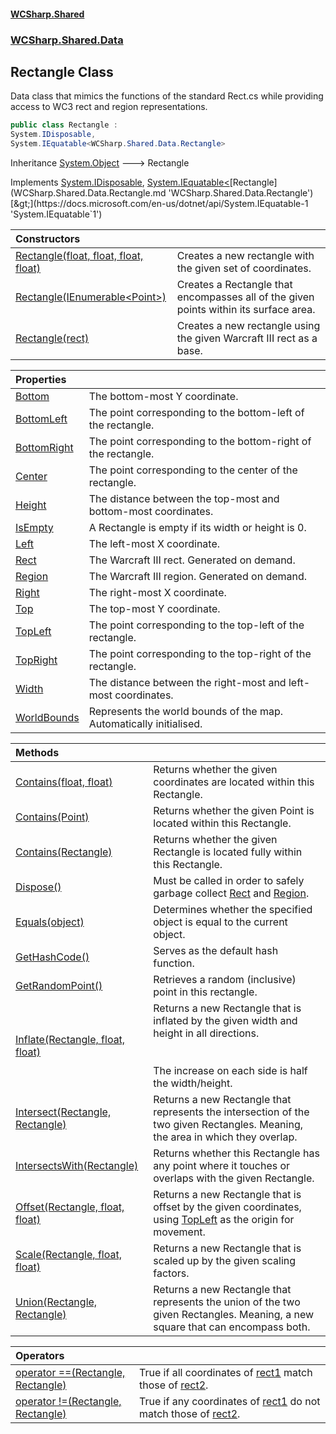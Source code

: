 #### [WCSharp.Shared](README.md 'README')
### [WCSharp.Shared.Data](WCSharp.Shared.Data.md 'WCSharp.Shared.Data')

## Rectangle Class

Data class that mimics the functions of the standard Rect.cs while providing access to WC3 rect and region representations.

```csharp
public class Rectangle :
System.IDisposable,
System.IEquatable<WCSharp.Shared.Data.Rectangle>
```

Inheritance [System.Object](https://docs.microsoft.com/en-us/dotnet/api/System.Object 'System.Object') &#129106; Rectangle

Implements [System.IDisposable](https://docs.microsoft.com/en-us/dotnet/api/System.IDisposable 'System.IDisposable'), [System.IEquatable&lt;](https://docs.microsoft.com/en-us/dotnet/api/System.IEquatable-1 'System.IEquatable`1')[Rectangle](WCSharp.Shared.Data.Rectangle.md 'WCSharp.Shared.Data.Rectangle')[&gt;](https://docs.microsoft.com/en-us/dotnet/api/System.IEquatable-1 'System.IEquatable`1')

| Constructors | |
| :--- | :--- |
| [Rectangle(float, float, float, float)](WCSharp.Shared.Data.Rectangle.Rectangle(float,float,float,float).md 'WCSharp.Shared.Data.Rectangle.Rectangle(float, float, float, float)') | Creates a new rectangle with the given set of coordinates. |
| [Rectangle(IEnumerable&lt;Point&gt;)](WCSharp.Shared.Data.Rectangle.Rectangle(System.Collections.Generic.IEnumerable_WCSharp.Shared.Data.Point_).md 'WCSharp.Shared.Data.Rectangle.Rectangle(System.Collections.Generic.IEnumerable<WCSharp.Shared.Data.Point>)') | Creates a Rectangle that encompasses all of the given points within its surface area. |
| [Rectangle(rect)](WCSharp.Shared.Data.Rectangle.Rectangle(War3Api.Common.rect).md 'WCSharp.Shared.Data.Rectangle.Rectangle(War3Api.Common.rect)') | Creates a new rectangle using the given Warcraft III rect as a base. |

| Properties | |
| :--- | :--- |
| [Bottom](WCSharp.Shared.Data.Rectangle.Bottom.md 'WCSharp.Shared.Data.Rectangle.Bottom') | The bottom-most Y coordinate. |
| [BottomLeft](WCSharp.Shared.Data.Rectangle.BottomLeft.md 'WCSharp.Shared.Data.Rectangle.BottomLeft') | The point corresponding to the bottom-left of the rectangle. |
| [BottomRight](WCSharp.Shared.Data.Rectangle.BottomRight.md 'WCSharp.Shared.Data.Rectangle.BottomRight') | The point corresponding to the bottom-right of the rectangle. |
| [Center](WCSharp.Shared.Data.Rectangle.Center.md 'WCSharp.Shared.Data.Rectangle.Center') | The point corresponding to the center of the rectangle. |
| [Height](WCSharp.Shared.Data.Rectangle.Height.md 'WCSharp.Shared.Data.Rectangle.Height') | The distance between the top-most and bottom-most coordinates. |
| [IsEmpty](WCSharp.Shared.Data.Rectangle.IsEmpty.md 'WCSharp.Shared.Data.Rectangle.IsEmpty') | A Rectangle is empty if its width or height is 0. |
| [Left](WCSharp.Shared.Data.Rectangle.Left.md 'WCSharp.Shared.Data.Rectangle.Left') | The left-most X coordinate. |
| [Rect](WCSharp.Shared.Data.Rectangle.Rect.md 'WCSharp.Shared.Data.Rectangle.Rect') | The Warcraft III rect. Generated on demand. |
| [Region](WCSharp.Shared.Data.Rectangle.Region.md 'WCSharp.Shared.Data.Rectangle.Region') | The Warcraft III region. Generated on demand. |
| [Right](WCSharp.Shared.Data.Rectangle.Right.md 'WCSharp.Shared.Data.Rectangle.Right') | The right-most X coordinate. |
| [Top](WCSharp.Shared.Data.Rectangle.Top.md 'WCSharp.Shared.Data.Rectangle.Top') | The top-most Y coordinate. |
| [TopLeft](WCSharp.Shared.Data.Rectangle.TopLeft.md 'WCSharp.Shared.Data.Rectangle.TopLeft') | The point corresponding to the top-left of the rectangle. |
| [TopRight](WCSharp.Shared.Data.Rectangle.TopRight.md 'WCSharp.Shared.Data.Rectangle.TopRight') | The point corresponding to the top-right of the rectangle. |
| [Width](WCSharp.Shared.Data.Rectangle.Width.md 'WCSharp.Shared.Data.Rectangle.Width') | The distance between the right-most and left-most coordinates. |
| [WorldBounds](WCSharp.Shared.Data.Rectangle.WorldBounds.md 'WCSharp.Shared.Data.Rectangle.WorldBounds') | Represents the world bounds of the map. Automatically initialised. |

| Methods | |
| :--- | :--- |
| [Contains(float, float)](WCSharp.Shared.Data.Rectangle.Contains(float,float).md 'WCSharp.Shared.Data.Rectangle.Contains(float, float)') | Returns whether the given coordinates are located within this Rectangle. |
| [Contains(Point)](WCSharp.Shared.Data.Rectangle.Contains(WCSharp.Shared.Data.Point).md 'WCSharp.Shared.Data.Rectangle.Contains(WCSharp.Shared.Data.Point)') | Returns whether the given Point is located within this Rectangle. |
| [Contains(Rectangle)](WCSharp.Shared.Data.Rectangle.Contains(WCSharp.Shared.Data.Rectangle).md 'WCSharp.Shared.Data.Rectangle.Contains(WCSharp.Shared.Data.Rectangle)') | Returns whether the given Rectangle is located fully within this Rectangle. |
| [Dispose()](WCSharp.Shared.Data.Rectangle.Dispose().md 'WCSharp.Shared.Data.Rectangle.Dispose()') | Must be called in order to safely garbage collect [Rect](WCSharp.Shared.Data.Rectangle.Rect.md 'WCSharp.Shared.Data.Rectangle.Rect') and [Region](WCSharp.Shared.Data.Rectangle.Region.md 'WCSharp.Shared.Data.Rectangle.Region'). |
| [Equals(object)](WCSharp.Shared.Data.Rectangle.Equals(object).md 'WCSharp.Shared.Data.Rectangle.Equals(object)') | Determines whether the specified object is equal to the current object. |
| [GetHashCode()](WCSharp.Shared.Data.Rectangle.GetHashCode().md 'WCSharp.Shared.Data.Rectangle.GetHashCode()') | Serves as the default hash function. |
| [GetRandomPoint()](WCSharp.Shared.Data.Rectangle.GetRandomPoint().md 'WCSharp.Shared.Data.Rectangle.GetRandomPoint()') | Retrieves a random (inclusive) point in this rectangle. |
| [Inflate(Rectangle, float, float)](WCSharp.Shared.Data.Rectangle.Inflate(WCSharp.Shared.Data.Rectangle,float,float).md 'WCSharp.Shared.Data.Rectangle.Inflate(WCSharp.Shared.Data.Rectangle, float, float)') | Returns a new Rectangle that is inflated by the given width and height in all directions.<br/><br/><br/>The increase on each side is half the width/height. |
| [Intersect(Rectangle, Rectangle)](WCSharp.Shared.Data.Rectangle.Intersect(WCSharp.Shared.Data.Rectangle,WCSharp.Shared.Data.Rectangle).md 'WCSharp.Shared.Data.Rectangle.Intersect(WCSharp.Shared.Data.Rectangle, WCSharp.Shared.Data.Rectangle)') | Returns a new Rectangle that represents the intersection of the two given Rectangles. Meaning, the area in which they overlap. |
| [IntersectsWith(Rectangle)](WCSharp.Shared.Data.Rectangle.IntersectsWith(WCSharp.Shared.Data.Rectangle).md 'WCSharp.Shared.Data.Rectangle.IntersectsWith(WCSharp.Shared.Data.Rectangle)') | Returns whether this Rectangle has any point where it touches or overlaps with the given Rectangle. |
| [Offset(Rectangle, float, float)](WCSharp.Shared.Data.Rectangle.Offset(WCSharp.Shared.Data.Rectangle,float,float).md 'WCSharp.Shared.Data.Rectangle.Offset(WCSharp.Shared.Data.Rectangle, float, float)') | Returns a new Rectangle that is offset by the given coordinates, using [TopLeft](WCSharp.Shared.Data.Rectangle.TopLeft.md 'WCSharp.Shared.Data.Rectangle.TopLeft') as the origin for movement. |
| [Scale(Rectangle, float, float)](WCSharp.Shared.Data.Rectangle.Scale(WCSharp.Shared.Data.Rectangle,float,float).md 'WCSharp.Shared.Data.Rectangle.Scale(WCSharp.Shared.Data.Rectangle, float, float)') | Returns a new Rectangle that is scaled up by the given scaling factors. |
| [Union(Rectangle, Rectangle)](WCSharp.Shared.Data.Rectangle.Union(WCSharp.Shared.Data.Rectangle,WCSharp.Shared.Data.Rectangle).md 'WCSharp.Shared.Data.Rectangle.Union(WCSharp.Shared.Data.Rectangle, WCSharp.Shared.Data.Rectangle)') | Returns a new Rectangle that represents the union of the two given Rectangles. Meaning, a new square that can encompass both. |

| Operators | |
| :--- | :--- |
| [operator ==(Rectangle, Rectangle)](WCSharp.Shared.Data.Rectangle.op_Equality(WCSharp.Shared.Data.Rectangle,WCSharp.Shared.Data.Rectangle).md 'WCSharp.Shared.Data.Rectangle.op_Equality(WCSharp.Shared.Data.Rectangle, WCSharp.Shared.Data.Rectangle)') | True if all coordinates of [rect1](WCSharp.Shared.Data.Rectangle.op_Equality(WCSharp.Shared.Data.Rectangle,WCSharp.Shared.Data.Rectangle).md#WCSharp.Shared.Data.Rectangle.op_Equality(WCSharp.Shared.Data.Rectangle,WCSharp.Shared.Data.Rectangle).rect1 'WCSharp.Shared.Data.Rectangle.op_Equality(WCSharp.Shared.Data.Rectangle, WCSharp.Shared.Data.Rectangle).rect1') match those of [rect2](WCSharp.Shared.Data.Rectangle.op_Equality(WCSharp.Shared.Data.Rectangle,WCSharp.Shared.Data.Rectangle).md#WCSharp.Shared.Data.Rectangle.op_Equality(WCSharp.Shared.Data.Rectangle,WCSharp.Shared.Data.Rectangle).rect2 'WCSharp.Shared.Data.Rectangle.op_Equality(WCSharp.Shared.Data.Rectangle, WCSharp.Shared.Data.Rectangle).rect2'). |
| [operator !=(Rectangle, Rectangle)](WCSharp.Shared.Data.Rectangle.op_Inequality(WCSharp.Shared.Data.Rectangle,WCSharp.Shared.Data.Rectangle).md 'WCSharp.Shared.Data.Rectangle.op_Inequality(WCSharp.Shared.Data.Rectangle, WCSharp.Shared.Data.Rectangle)') | True if any coordinates of [rect1](WCSharp.Shared.Data.Rectangle.op_Inequality(WCSharp.Shared.Data.Rectangle,WCSharp.Shared.Data.Rectangle).md#WCSharp.Shared.Data.Rectangle.op_Inequality(WCSharp.Shared.Data.Rectangle,WCSharp.Shared.Data.Rectangle).rect1 'WCSharp.Shared.Data.Rectangle.op_Inequality(WCSharp.Shared.Data.Rectangle, WCSharp.Shared.Data.Rectangle).rect1') do not match those of [rect2](WCSharp.Shared.Data.Rectangle.op_Inequality(WCSharp.Shared.Data.Rectangle,WCSharp.Shared.Data.Rectangle).md#WCSharp.Shared.Data.Rectangle.op_Inequality(WCSharp.Shared.Data.Rectangle,WCSharp.Shared.Data.Rectangle).rect2 'WCSharp.Shared.Data.Rectangle.op_Inequality(WCSharp.Shared.Data.Rectangle, WCSharp.Shared.Data.Rectangle).rect2'). |
